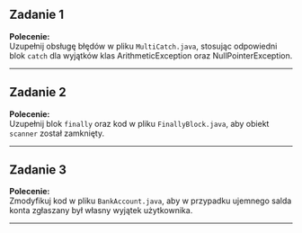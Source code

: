 ## Zadanie 1

**Polecenie:**  
Uzupełnij obsługę błędów w pliku `MultiCatch.java`, stosując odpowiedni blok `catch` dla wyjątków klas ArithmeticException oraz NullPointerException.

---

## Zadanie 2

**Polecenie:**  
Uzupełnij blok `finally` oraz kod w pliku `FinallyBlock.java`, aby obiekt `scanner` został zamknięty.

---

## Zadanie 3

**Polecenie:**  
Zmodyfikuj kod w pliku `BankAccount.java`, aby w przypadku ujemnego salda konta zgłaszany był własny wyjątek użytkownika.

---